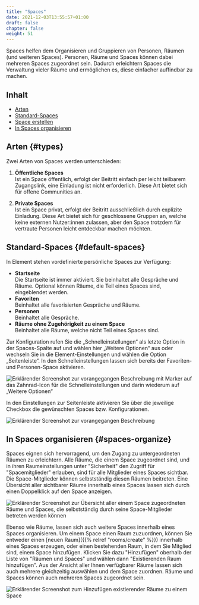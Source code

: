 ```yaml
---
title: "Spaces"
date: 2021-12-03T13:55:57+01:00
draft: false
chapter: false
weight: 51
---
```


Spaces helfen dem Organisieren und Gruppieren von Personen, Räumen (und weiteren Spaces). Personen, Räume und Spaces können dabei mehreren Spaces zugeordnet sein. Dadurch erleichtern Spaces die Verwaltung vieler Räume und ermöglichen es, diese einfacher auffindbar zu machen.

## Inhalt

* [Arten](#types)
* [Standard-Spaces](#default-spaces)  
* [Space erstellen](create)
* [In Spaces organisieren](#spaces-organize)

## Arten {#types}

Zwei Arten von Spaces werden unterschieden:

1. **Öffentliche Spaces**  
    Ist ein Space öffentlich, erfolgt der Beitritt einfach per leicht teilbarem Zugangslink, eine Einladung ist nicht erforderlich. Diese Art bietet sich für offene Communities an.

2. **Private Spaces**  
    Ist ein Space privat, erfolgt der Beitritt ausschließlich durch explizite Einladung. Diese Art bietet sich für geschlossene Gruppen an, welche keine externen Nutzer:innen zulassen, aber den Space trotzdem für vertraute Personen leicht entdeckbar machen möchten. 

## Standard-Spaces {#default-spaces}

In Element stehen vordefinierte persönliche Spaces zur Verfügung:

* **Startseite**  
    Die Startseite ist immer aktiviert. Sie beinhaltet alle Gespräche und Räume. Optional können Räume, die Teil eines Spaces sind, eingeblendet werden.
* **Favoriten**  
    Beinhaltet alle favorisierten Gespräche und Räume.
* **Personen**  
    Beinhaltet alle Gespräche.
* **Räume ohne Zugehörigkeit zu einem Space**  
    Beinhaltet alle Räume, welche nicht Teil eines Spaces sind.

Zur Konfiguration rufen Sie die „Schnelleinstellungen“ als letzte Option in der Spaces-Spalte auf und wählen hier „Weitere Optionen“ aus oder wechseln Sie in die Element-Einstellungen und wählen die Option „Seitenleiste“. In den Schnelleinstellungen lassen sich bereits der Favoriten- und Personen-Space aktivieren.

![Erklärender Screenshot zur vorangegangen Beschreibung mit Marker auf das Zahnrad-Icon für die Schnelleinstellungen und darin wiederum auf „Weitere Optionen“](/images/40_Space_Overview_1_de.png?classes=border)

In den Einstellungen zur Seitenleiste aktivieren Sie über die jeweilige Checkbox die gewünschten Spaces bzw. Konfigurationen.

![Erklärender Screenshot zur vorangegangen Beschreibung](/images/40_Space_Overview_2_de.png?classes=border)

## In Spaces organisieren {#spaces-organize}

Spaces eignen sich hervorragend, um den Zugang zu untergeordneten Räumen zu erleichtern. Alle Räume, die einem Space zugeordnet sind, und in ihren Raumeinstellungen unter "Sicherheit" den Zugriff für "Spacemitglieder" erlauben, sind für alle Mitglieder eines Spaces sichtbar. Die Space-Mitglieder können selbstständig diesen Räumen beitreten. Eine Übersicht aller sichtbarer Räume innerhalb eines Spaces lassen sich durch einen Doppelklick auf den Space anzeigen.

![Erklärender Screenshot zur Übersicht aller einem Space zugeordneten Räume und Spaces, die selbstständig durch seine Space-Mitglieder betreten werden können](/images/40_Space_Overview_3_de.png?classes=border)

Ebenso wie Räume, lassen sich auch weitere Spaces innerhalb eines Spaces organisieren. Um einem Space einen Raum zuzuordnen, können Sie entweder einen [neuen Raum]({{% relref "rooms/create" %}}) innerhalb eines Spaces erzeugen, oder einen bestehenden Raum, in dem Sie Mitglied sind, einem Space hinzufügen. Klicken Sie dazu "Hinzufügen" oberhalb der Liste von "Räumen und Spaces" und wählen dann "Existierenden Raum hinzufügen". Aus der Ansicht aller Ihnen verfügbarer Räume lassen sich auch mehrere gleichzeitig auswählen und dem Space zuordnen. Räume und Spaces können auch mehreren Spaces zugeordnet sein.

![Erklärender Screenshot zum Hinzufügen existierender Räume zu einem Space](/images/40_Space_Overview_5_de.png?classes=border)
